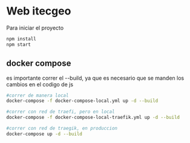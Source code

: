 # Web itecgeo

Para iniciar el proyecto

```bash
npm install
npm start
```

## docker compose

es importante correr el --build, ya que es necesario que se manden los cambios en el codigo de js

```bash
#correr de manera local
docker-compose -f docker-compose-local.yml up -d --build

#correr con red de traefi, pero en local
docker-compose -f docker-compose-local-traefik.yml up -d --build

#correr con red de traegik, en produccion
docker-compose up -d --build
```